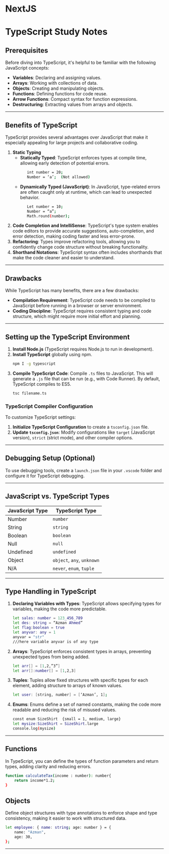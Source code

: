 # NextJS

# TypeScript Study Notes

## Prerequisites
Before diving into TypeScript, it's helpful to be familiar with the following JavaScript concepts:
- **Variables**: Declaring and assigning values.
- **Arrays**: Working with collections of data.
- **Objects**: Creating and manipulating objects.
- **Functions**: Defining functions for code reuse.
- **Arrow Functions**: Compact syntax for function expressions.
- **Destructuring**: Extracting values from arrays and objects.

---

## Benefits of TypeScript
TypeScript provides several advantages over JavaScript that make it especially appealing for large projects and collaborative coding.

1. **Static Typing**
   - **Statically Typed**: TypeScript enforces types at compile time, allowing early detection of potential errors.
     ```bash
	    int number = 20;
		Number = ‘a’;  (Not allowed)
     ```
   - **Dynamically Typed (JavaScript)**: In JavaScript, type-related errors are often caught only at runtime, which can lead to unexpected behavior.
     ```bash
		Let number = 10;
		Number = “a”;
		Math.round(number);
     ```
2. **Code Completion and IntelliSense**: TypeScript's type system enables code editors to provide accurate suggestions, auto-completion, and error detection, making coding faster and less error-prone.
3. **Refactoring**: Types improve refactoring tools, allowing you to confidently change code structure without breaking functionality.
4. **Shorthand Notations**: TypeScript syntax often includes shorthands that make the code cleaner and easier to understand.

---

## Drawbacks
While TypeScript has many benefits, there are a few drawbacks:
- **Compilation Requirement**: TypeScript code needs to be compiled to JavaScript before running in a browser or server environment.
- **Coding Discipline**: TypeScript requires consistent typing and code structure, which might require more initial effort and planning.

---

## Setting up the TypeScript Environment
1. **Install Node.js** (TypeScript requires Node.js to run in development).
2. **Install TypeScript** globally using npm.
   ```bash
   npm I -g typescript
   ```
3. **Compile TypeScript Code**: Compile `.ts` files to JavaScript. This will generate a `.js` file that can be run (e.g., with Code Runner). By default, TypeScript compiles to ES5.
   ```bash
   tsc filename.ts
   ```

### TypeScript Compiler Configuration
To customize TypeScript settings:
1. **Initialize TypeScript Configuration** to create a `tsconfig.json` file.
2. **Update `tsconfig.json`**: Modify configurations like `target` (JavaScript version), `strict` (strict mode), and other compiler options.

---

## Debugging Setup (Optional)
To use debugging tools, create a `launch.json` file in your `.vscode` folder and configure it for TypeScript debugging.

---

## JavaScript vs. TypeScript Types

| JavaScript Type | TypeScript Type |
|-----------------|-----------------|
| Number          | `number`        |
| String          | `string`        |
| Boolean         | `boolean`       |
| Null            | `null`          |
| Undefined       | `undefined`     |
| Object          | `object`, `any`, `unknown` |
| N/A             | `never`, `enum`, `tuple` |

---

## Type Handling in TypeScript

1. **Declaring Variables with Types**: TypeScript allows specifying types for variables, making the code more predictable.
   ```bash
   let sales: number = 123_456_789
   let des: string = “Azman Ahmed”
   let flag:boolean = true
   let anyvar: any = 1
   anyvar = "str"
   ///here variable anyvar is of any type
   ```

2. **Arrays**: TypeScript enforces consistent types in arrays, preventing unexpected types from being added.
   ```bash
   let arr[] = [1,2,”3”]
   let arr[]:number[] = [1,2,3]
   ```

3. **Tuples**: Tuples allow fixed structures with specific types for each element, adding structure to arrays of known values.
   ```bash
   let user: [string, number] = [‘Azman’, 1];
   ```
4. **Enums**: Enums define a set of named constants, making the code more readable and reducing the risk of misused values.
   ```bash
   const enum SizeShirt  {small = 1, medium, large}
   let mysize:SizeShirt = SizeShirt.large
   console.log(mysize)
   ```
---

## Functions
In TypeScript, you can define the types of function parameters and return types, adding clarity and reducing errors.
```bash
function calculateTax(income : number): number{
	return income*1.2;
}
```

## Objects
Define object structures with type annotations to enforce shape and type consistency, making it easier to work with structured data.
```bash
let employee: { name: string; age: number } = {
    name: "Azman",
    age: 30,
};
```
---
